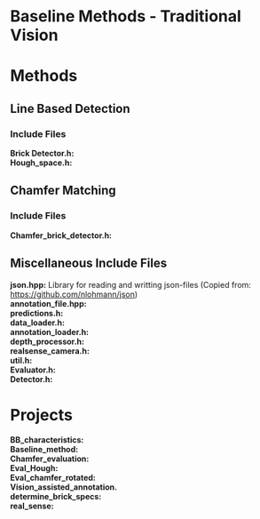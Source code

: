 # Baseline Methods - Traditional Vision

# Methods
## Line Based Detection 

### Include Files
**Brick Detector.h:** <br/>
**Hough_space.h:** <br/>


## Chamfer Matching

### Include Files
**Chamfer_brick_detector.h:**  <br/>

## Miscellaneous Include Files 
**json.hpp:** Library for reading and writting json-files (Copied from: https://github.com/nlohmann/json) <br/>
**annotation_file.hpp:** <br/>
**predictions.h:** <br/>
**data_loader.h:**  <br/>
**annotation_loader.h:**  <br/>
**depth_processor.h:**  <br/>
**realsense_camera.h:**  <br/>
**util.h:** <br/>
**Evaluator.h:**  <br/>
**Detector.h:** <br/>

# Projects 
**BB_characteristics:**  <br/>
**Baseline_method:**  <br/>
**Chamfer_evaluation:**  <br/>
**Eval_Hough:** <br/>
**Eval_chamfer_rotated:** <br/> 
**Vision_assisted_annotation.** <br/>
**determine_brick_specs:**  <br/> 
**real_sense:** <br/>
